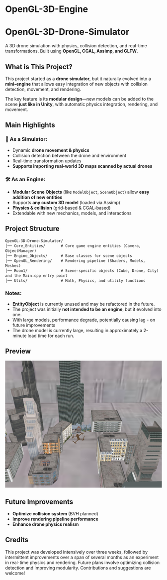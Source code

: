 # OpenGL-3D-Engine
# OpenGL-3D-Drone-Simulator

A 3D drone simulation with physics, collision detection, and real-time transformations. Built using **OpenGL, CGAL, Assimp, and GLFW**.

## What is This Project?
This project started as a **drone simulator**, but it naturally evolved into a **mini-engine** that allows easy integration of new objects with collision detection, movement, and rendering. 

The key feature is its **modular design**—new models can be added to the scene **just like in Unity**, with automatic physics integration, rendering, and movement.

## Main Highlights
### 🚀 **As a Simulator**:
- Dynamic **drone movement & physics**
- Collision detection between the drone and environment
- Real-time transformation updates
- **Supports importing real-world 3D maps scanned by actual drones**

### 🛠️ **As an Engine**:
- **Modular Scene Objects** (like `ModelObject`, `SceneObject`) allow **easy addition of new entities**
- Supports **any custom 3D model** (loaded via Assimp)
- **Physics & collision** (grid-based & CGAL-based)
- Extendable with new mechanics, models, and interactions

## Project Structure
```
OpenGL-3D-Drone-Simulator/
│── Core_Entities/       # Core game engine entities (Camera, ObjectManager)
│── Engine_Objects/      # Base classes for scene objects
│── OpenGL_Rendering/    # Rendering pipeline (Shaders, Models, Meshes)
│── Room1/               # Scene-specific objects (Cube, Drone, City) and the Main.cpp entry point
│── Utils/               # Math, Physics, and utility functions
```

### Notes:
- **EntityObject** is currently unused and may be refactored in the future.
- The project was initially **not intended to be an engine**, but it evolved into one.
- With large models, performance degrade, potentially causing lag - on future improvements
- The drone model is currently large, resulting in approximately a 2-minute load time for each run.


## Preview
![Drone Simulation Screenshot](drone_simulation.png)

## Future Improvements
- **Optimize collision system** (BVH planned)
- **Improve rendering pipeline performance**
- **Enhance drone physics realism**

## Credits
This project was developed intensively over three weeks, followed by intermittent improvements over a span of several months as an experiment in real-time physics and rendering. Future plans involve optimizing collision detection and improving modularity. Contributions and suggestions are welcome!
